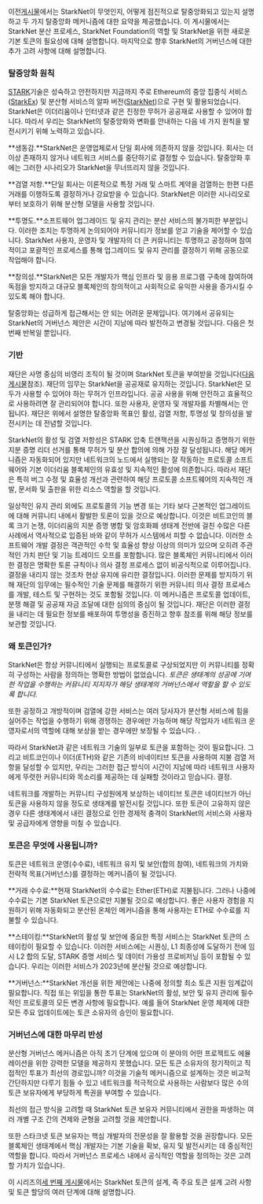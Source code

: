 이전[게시물](https://medium.com/@starkware/part-1-starknet-sovereignty-a-decentralization-proposal-bca3e98a01ef)에서는 StarkNet이 무엇인지, 어떻게 점진적으로 탈중앙화되고 있는지 설명하고 두 가지 탈중앙화 메커니즘에 대한 요약을 제공했습니다. 이 게시물에서는 StarkNet 분산 프로세스, StarkNet Foundation의 역할 및 StarkNet을 위한 새로운 기본 토큰의 필요성에 대해 설명합니다. 마지막으로 향후 StarkNet의 거버넌스에 대한 추가 고려 사항에 대해 설명합니다.

### 탈중앙화 원칙

[STARK](https://eprint.iacr.org/2018/046.pdf)기술은 성숙하고 안전하지만 지금까지 주로 Ethereum의 중앙 집중식 서비스([StarkEx](https://starkware.co/starkex/)) 및 분산형 서비스의 알파 버전([StarkNet](https://starkware.co/starknet/))으로 구현 및 활용되었습니다. StarkNet은 이더리움이나 인터넷과 같은 진정한 무허가 공공재로 사용할 수 있어야 합니다. 따라서 우리는 StarkNet의 탈중앙화와 변화를 안내하는 다음 네 가지 원칙을 발전시키기 위해 노력하고 있습니다.

**생동감.**StarkNet은 운영업체로서 단일 회사에 의존하지 않을 것입니다. 회사는 더 이상 존재하지 않거나 네트워크 서비스를 중단하기로 결정할 수 있습니다. 탈중앙화 후에는 그러한 시나리오가 StarkNet을 무너뜨리지 않을 것입니다.

**검열 저항.**단일 회사는 이론적으로 특정 거래 및 스마트 계약을 검열하는 한편 다른 거래를 이행하도록 결정하거나 강요받을 수 있습니다. StarkNet은 이러한 시나리오로부터 보호하기 위해 분산형 모델을 사용할 것입니다.

**투명도.**소프트웨어 업그레이드 및 유지 관리는 분산 서비스의 불가피한 부분입니다. 이러한 조치는 투명하게 논의되어야 커뮤니티가 정보를 얻고 기술을 제어할 수 있습니다. StarkNet 사용자, 운영자 및 개발자의 더 큰 커뮤니티는 투명하고 공정하며 참여적이고 포괄적인 프로세스를 통해 업그레이드 및 유지 관리를 결정하기 위해 공동으로 작업해야 합니다.

**창의성.**StarkNet은 모든 개발자가 핵심 인프라 및 응용 프로그램 구축에 참여하여 독점을 방지하고 대규모 블록체인의 창의적이고 사회적으로 유익한 사용을 증가시킬 수 있도록 해야 합니다.

탈중앙화는 성급하게 접근해서는 안 되는 어려운 문제입니다. 여기에서 공유되는 StarkNet의 거버넌스 제안은 시간이 지남에 따라 발전하고 변경될 것입니다. 다음은 첫 번째 반복일 뿐입니다.

### 기반

재단은 사명 중심의 비영리 조직이 될 것이며 StarkNet 토큰을 부여받을 것입니다([다음 게시물](https://medium.com/@starkware/part-3-starknet-token-design-5cc17af066c6)참조). 재단의 임무는 StarkNet을 공공재로 유지하는 것입니다. StarkNet은 모두가 사용할 수 있어야 하는 무허가 인프라입니다. 공공 사용을 위해 안전하고 효율적으로 사용하려면 잘 관리되어야 합니다. 또한 사용자, 운영자 및 개발자를 차별해서는 안 됩니다. 재단은 위에서 설명한 탈중앙화 목표인 활성, 검열 저항, 투명성 및 창의성을 발전시키는 데 전념할 것입니다.

StarkNet의 활성 및 검열 저항성은 STARK 압축 트랜잭션을 시퀀싱하고 증명하기 위한 지분 증명 리더 선거를 통해 무허가 및 분산 합의에 의해 가장 잘 달성됩니다. 해당 메커니즘은 자동화되어 있지만 네트워크의 노드에서 실행되는 잘 작동하는 프로토콜 소프트웨어와 기본 이더리움 블록체인의 유효성 및 지속적인 활성에 의존합니다. 따라서 재단은 특히 버그 수정 및 효율성 개선과 관련하여 해당 프로토콜 소프트웨어의 지속적인 개발, 문서화 및 출판을 위한 리소스 역할을 할 것입니다.

일상적인 유지 관리 외에도 프로토콜의 기능 변경 또는 기타 보다 근본적인 업그레이드에 대해 커뮤니티 내에서 활발한 토론이 있을 것으로 예상합니다. 이것은 비트코인의 블록 크기 논쟁, 이더리움의 지분 증명 병합 및 암호화폐 생태계 전반에 걸친 수많은 다른 사례에서 역사적으로 입증된 바와 같이 무허가 시스템에서 피할 수 없습니다. 이러한 소프트웨어 개발 결정은 객관적인 수학 및 효율성 향상 이상의 의미가 있으며 오히려 주관적인 가치 판단 및 기능 트레이드 오프를 포함합니다. 많은 블록체인 커뮤니티에서 이러한 결정은 명확한 토론 규칙이나 의사 결정 프로세스 없이 비공식적으로 이루어집니다. 결정을 내리지 않는 것조차 현상 유지에 유리한 결정입니다. 이러한 문제를 방지하기 위해 재단의 임무에는 필수적인 기술 문제를 해결하기 위한 커뮤니티 의사 결정 프로세스를 개발, 테스트 및 구현하는 것도 포함될 것입니다. 이 메커니즘은 프로토콜 업데이트, 분쟁 해결 및 공공재 자금 조달에 대한 심의의 중심이 될 것입니다. 재단은 이러한 결정을 내리는 데 필요한 정보를 배포하여 투명성을 증진하고 향후 참조를 위해 해당 정보를 보관할 것입니다.

### 왜 토큰인가?

StarkNet은 항상 커뮤니티에서 실행되는 프로토콜로 구상되었지만 이 커뮤니티를 정확히 구성하는 사람을 정의하는 명확한 방법이 없었습니다. *토큰은 생태계의 성공에 기여한 작업을 수행하는 커뮤니티 지지자가 해당 생태계의 거버넌스에서 역할을 할 수 있도록 합니다.*

또한 공정하고 개방적이며 검열에 강한 서비스는 여러 당사자가 분산형 서비스에 힘을 실어주는 작업을 수행하기 위해 경쟁하는 경우에만 가능하며 해당 작업자가 네트워크 운영자로서의 역할에 대해 보상을 받는 경우에만 보장될 수 있습니다. .

따라서 StarkNet과 같은 네트워크 기술의 일부로 토큰을 포함하는 것이 필요합니다. 그리고 비트코인이나 이더(ETH)와 같은 기존의 비네이티브 토큰을 사용하여 지불 검열 저항을 달성할 수 있지만, 우리는 그러한 접근 방식이 시간이 지남에 따라 네트워크 사용자에게 뚜렷한 커뮤니티와 목소리를 제공하는 데 실패할 것이라고 믿습니다. 결정.

네트워크를 개발하는 커뮤니티 구성원에게 보상하는 네이티브 토큰은 네이티브가 아닌 토큰을 사용하지 않을 정도로 생태계를 발전시킬 것입니다. 또한 토큰이 고유하지 않은 경우 다른 생태계에서 내린 결정으로 인한 경제적 충격이 StarkNet의 서비스와 사용자 및 공급자에게 영향을 미칠 수 있습니다.

### 토큰은 무엇에 사용됩니까?

토큰은 네트워크 운영(수수료), 네트워크 유지 및 보안(합의 참여), 네트워크의 가치와 전략적 목표(거버넌스)를 결정하는 메커니즘이 될 것입니다.

**거래 수수료:**현재 StarkNet의 수수료는 Ether(ETH)로 지불됩니다. 그러나 나중에 수수료는 기본 StarkNet 토큰으로만 지불될 것으로 예상합니다. 좋은 사용자 경험을 지원하기 위해 자동화되고 분산된 온체인 메커니즘을 통해 사용자는 ETH로 수수료를 지불할 수 있습니다.

**스테이킹:**StarkNet의 활성 및 보안에 중요한 특정 서비스는 StarkNet 토큰의 스테이킹이 필요할 수 있습니다. 이러한 서비스에는 시퀀싱, L1 최종성에 도달하기 전에 임시 L2 합의 도달, STARK 증명 서비스 및 데이터 가용성 프로비저닝 등이 포함될 수 있습니다. 우리는 이러한 서비스가 2023년에 분산될 것으로 예상합니다.

**거버넌스:**StarkNet 개선을 위한 제안에는 나중에 정의할 최소 토큰 지원 임계값이 필요합니다. 직접 또는 위임을 통한 투표는 StarkNet의 활성, 보안 및 유지 관리에 필수적인 프로토콜의 모든 변경 사항에 필요합니다. 예를 들어 StarkNet 운영 체제에 대한 모든 주요 업데이트에는 토큰 소유자의 승인이 필요합니다.

### 거버넌스에 대한 마무리 반성

분산형 거버넌스 메커니즘은 아직 초기 단계에 있으며 이 분야의 어떤 프로젝트도 에뮬레이션을 위한 강력한 모델을 제공하지 못했습니다. 모든 토큰 소유자의 정기적이고 직접적인 투표가 최선의 경로입니까? 이것을 기술적 메커니즘으로 설계하는 것은 비교적 간단하지만 다루기 힘들 수 있고 네트워크를 적극적으로 사용하는 사람보다 많은 수의 토큰 보유자에게 부당하게 특권을 부여할 수 있습니다.

최선의 접근 방식을 고려할 때 StarkNet 토큰 보유자 커뮤니티에서 권한을 파생하는 여러 개별 구조 간의 견제와 균형을 고려할 것을 제안합니다.

또한 스타크넷 토큰 보유자는 핵심 개발자의 전문성을 잘 활용할 것을 권장합니다. 모든 블록체인 생태계에서 핵심 개발자는 기본 기술을 확보, 유지 및 발전시키는 데 중심적인 역할을 합니다. 따라서 거버넌스 프로세스 내에서 공식적인 역할을 정의하는 것은 고려할 가치가 있습니다.

이 시리즈의[세 번째 게시물](https://medium.com/@starkware/part-3-starknet-token-design-5cc17af066c6)에서는 StarkNet 토큰의 설계, 즉 주요 토큰 설계 고려 사항 및 토큰 할당의 여러 단계에 대해 설명합니다.